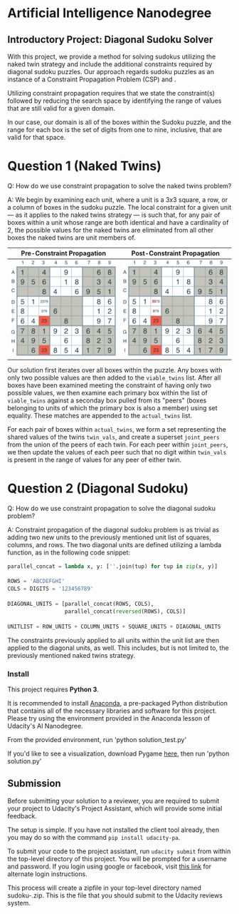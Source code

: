 # Artificial Intelligence Nanodegree
## Introductory Project: Diagonal Sudoku Solver

[1]: ./images/naked-twins.png
[2]: ./images/naked-twins-2.png

With this project, we provide a method for solving sudokus utilizing the
naked twin strategy and include the additional constraints required by
diagonal sudoku puzzles. Our approach regards sudoku puzzles
as an instance of a Constraint Propagation Problem (CSP) and .

Utilizing constraint propagation requires that we state the constraint(s) 
followed by reducing the search space by identifying the range of values 
that are still valid for a given domain.

In our case, our domain is all of the boxes within the Sudoku puzzle, and
the range for each box is the set of digits from one to nine, inclusive, that
are valid for that space. 

# Question 1 (Naked Twins)
Q: How do we use constraint propagation to solve the naked twins problem?  

A: We begin by examining each unit, where a unit is
a 3x3 square, a row, or a column of boxes in the sudoku puzzle. The local 
constraint for a given unit &mdash; as it applies to the naked twins strategy
&mdash; is such that, for any pair of boxes within a unit whose range are both
identical and have a cardinality of 2, the possible values for the naked twins
are eliminated from all other boxes the naked twins are unit members of.

Pre-Constraint Propagation | Post-Constraint Propagation 
----- | -------
![NT: Pre-Constraint Propagation][1] | ![NT: Post-Constraint Propagation][2]

Our solution first iterates over all boxes within the puzzle. Any boxes
with only two possible values are then added to the `viable_twins` list. After
all boxes have been examined meeting the constraint of having only two possible
values, we then examine each primary box within the list of `viable_twins` 
against a seconday box pulled from its "peers" (boxes belonging to units of
which the primary box is also a member) using set equality. These matches
are appended to the `actual_twins` list.

For each pair of boxes within `actual_twins`, we form a set representing the
shared values of the twins `twin_vals`, and create a superset `joint_peers`
from the union of the peers of each twin. For each peer within `joint_peers`,
we then update the values of each peer such that no digit within `twin_vals`
is present in the range of values for any peer of either twin.

# Question 2 (Diagonal Sudoku)
Q: How do we use constraint propagation to solve the diagonal sudoku problem?  

A: Constraint propagation of the diagonal sudoku problem is as trivial as 
adding two new units to the previously mentioned unit list of squares, columns,
and rows. The two diagonal units are defined utilizing a lambda
function, as in the following code snippet:

```python
parallel_concat = lambda x, y: [''.join(tup) for tup in zip(x, y)]

ROWS = 'ABCDEFGHI'
COLS = DIGITS = '123456789'

DIAGONAL_UNITS = [parallel_concat(ROWS, COLS),
                  parallel_concat(reversed(ROWS), COLS)]

UNITLIST = ROW_UNITS + COLUMN_UNITS + SQUARE_UNITS + DIAGONAL_UNITS
```

The constraints previously applied to all units within the unit list are then
applied to the diagonal units, as well. This includes, but is not limited to,
the previously mentioned naked twins strategy.

### Install

This project requires **Python 3**.

It is recommended to install [Anaconda](https://www.continuum.io/downloads), a pre-packaged Python distribution that contains all of the necessary libraries and software for this project. 
Please try using the environment provided in the Anaconda lesson of Udacity's
AI Nanodegree.

From the provided environment, run
'python solution_test.py'

If you'd like to see a visualization, download 
Pygame [here](http://www.pygame.org/download.shtml), then run
'python solution.py'

## Submission
Before submitting your solution to a reviewer, you are required to submit your project to Udacity's Project Assistant, which will provide some initial feedback.  

The setup is simple.  If you have not installed the client tool already, then you may do so with the command `pip install udacity-pa`.  

To submit your code to the project assistant, run `udacity submit` from within the top-level directory of this project.  You will be prompted for a username and password.  If you login using google or facebook, visit [this link](https://project-assistant.udacity.com/auth_tokens/jwt_login) for alternate login instructions.

This process will create a zipfile in your top-level directory named sudoku-<id>.zip.  This is the file that you should submit to the Udacity reviews system.

